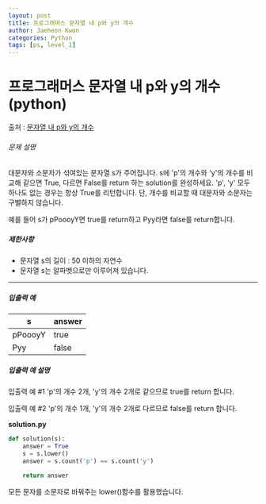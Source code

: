 ```yaml
---
layout: post
title: 프로그래머스 문자열 내 p와 y의 개수
author: Jaeheon Kwon
categories: Python
tags: [ps, level_1]
---
```




# 프로그래머스 문자열 내 p와 y의 개수(python)

출처 : [문자열 내 p와 y의 개수]( https://programmers.co.kr/learn/courses/30/lessons/12916)

###### 문제 설명

대문자와 소문자가 섞여있는 문자열 s가 주어집니다. s에 'p'의 개수와 'y'의 개수를 비교해 같으면 True, 다르면 False를 return 하는 solution를 완성하세요. 'p', 'y' 모두 하나도 없는 경우는 항상 True를 리턴합니다. 단, 개수를 비교할 때 대문자와 소문자는 구별하지 않습니다.

예를 들어 s가 pPoooyY면 true를 return하고 Pyy라면 false를 return합니다.

##### 제한사항

- 문자열 s의 길이 : 50 이하의 자연수
- 문자열 s는 알파벳으로만 이루어져 있습니다.

------

##### 입출력 예

| s       | answer |
| ------- | ------ |
| pPoooyY | true   |
| Pyy     | false  |

##### 입출력 예 설명

입출력 예 #1
'p'의 개수 2개, 'y'의 개수 2개로 같으므로 true를 return 합니다.

입출력 예 #2
'p'의 개수 1개, 'y'의 개수 2개로 다르므로 false를 return 합니다.

**solution.py**

```python
def solution(s):
    answer = True
    s = s.lower()
    answer = s.count('p') == s.count('y')

    return answer
```

모든 문자를 소문자로 바꿔주는 lower()함수를 활용했습니다.

